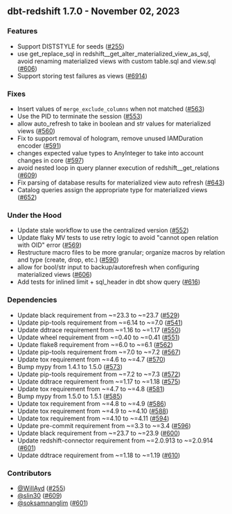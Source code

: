 ## dbt-redshift 1.7.0 - November 02, 2023

### Features

- Support DISTSTYLE for seeds ([#255](https://github.com/dbt-labs/dbt-redshift/issues/255))
- use get_replace_sql in redshift__get_alter_materialized_view_as_sql, avoid renaming materialized views with custom table.sql and view.sql ([#606](https://github.com/dbt-labs/dbt-redshift/issues/606))
- Support storing test failures as views ([#6914](https://github.com/dbt-labs/dbt-redshift/issues/6914))

### Fixes

- Insert values of `merge_exclude_columns` when not matched ([#563](https://github.com/dbt-labs/dbt-redshift/issues/563))
- Use the PID to terminate the session ([#553](https://github.com/dbt-labs/dbt-redshift/issues/553))
- allow auto_refresh to take in boolean and str values for materialized views ([#560](https://github.com/dbt-labs/dbt-redshift/issues/560))
- Fix to support removal of hologram, remove unused IAMDuration encoder ([#591](https://github.com/dbt-labs/dbt-redshift/issues/591))
- changes expected value types to AnyInteger to take into account changes in core ([#597](https://github.com/dbt-labs/dbt-redshift/issues/597))
- avoid nested loop in query planner execution of redshift__get_relations ([#609](https://github.com/dbt-labs/dbt-redshift/issues/609))
- Fix parsing of database results for materialized view auto refresh ([#643](https://github.com/dbt-labs/dbt-redshift/issues/643))
- Catalog queries assign the appropriate type for materialized views ([#652](https://github.com/dbt-labs/dbt-redshift/issues/652))

### Under the Hood

- Update stale workflow to use the centralized version ([#552](https://github.com/dbt-labs/dbt-redshift/issues/552))
- Update flaky MV tests to use retry logic to avoid "cannot open relation with OID" error ([#569](https://github.com/dbt-labs/dbt-redshift/issues/569))
- Restructure macro files to be more granular; organize macros by relation and type (create, drop, etc.) ([#590](https://github.com/dbt-labs/dbt-redshift/issues/590))
- allow for bool/str input to backup/autorefresh when configuring materialized views ([#606](https://github.com/dbt-labs/dbt-redshift/issues/606))
- Add tests for inlined limit + sql_header in dbt show query ([#616](https://github.com/dbt-labs/dbt-redshift/issues/616))

### Dependencies

- Update black requirement from ~=23.3 to ~=23.7 ([#529](https://github.com/dbt-labs/dbt-redshift/pull/529))
- Update pip-tools requirement from ~=6.14 to ~=7.0 ([#541](https://github.com/dbt-labs/dbt-redshift/pull/541))
- Update ddtrace requirement from ~=1.16 to ~=1.17 ([#550](https://github.com/dbt-labs/dbt-redshift/pull/550))
- Update wheel requirement from ~=0.40 to ~=0.41 ([#551](https://github.com/dbt-labs/dbt-redshift/pull/551))
- Update flake8 requirement from ~=6.0 to ~=6.1 ([#562](https://github.com/dbt-labs/dbt-redshift/pull/562))
- Update pip-tools requirement from ~=7.0 to ~=7.2 ([#567](https://github.com/dbt-labs/dbt-redshift/pull/567))
- Update tox requirement from ~=4.6 to ~=4.7 ([#570](https://github.com/dbt-labs/dbt-redshift/pull/570))
- Bump mypy from 1.4.1 to 1.5.0 ([#573](https://github.com/dbt-labs/dbt-redshift/pull/573))
- Update pip-tools requirement from ~=7.2 to ~=7.3 ([#572](https://github.com/dbt-labs/dbt-redshift/pull/572))
- Update ddtrace requirement from ~=1.17 to ~=1.18 ([#575](https://github.com/dbt-labs/dbt-redshift/pull/575))
- Update tox requirement from ~=4.7 to ~=4.8 ([#581](https://github.com/dbt-labs/dbt-redshift/pull/581))
- Bump mypy from 1.5.0 to 1.5.1 ([#585](https://github.com/dbt-labs/dbt-redshift/pull/585))
- Update tox requirement from ~=4.8 to ~=4.9 ([#586](https://github.com/dbt-labs/dbt-redshift/pull/586))
- Update tox requirement from ~=4.9 to ~=4.10 ([#588](https://github.com/dbt-labs/dbt-redshift/pull/588))
- Update tox requirement from ~=4.10 to ~=4.11 ([#594](https://github.com/dbt-labs/dbt-redshift/pull/594))
- Update pre-commit requirement from ~=3.3 to ~=3.4 ([#596](https://github.com/dbt-labs/dbt-redshift/pull/596))
- Update black requirement from ~=23.7 to ~=23.9 ([#600](https://github.com/dbt-labs/dbt-redshift/pull/600))
- Update redshift-connector requirement from ~=2.0.913 to ~=2.0.914 ([#601](https://github.com/dbt-labs/dbt-redshift/pull/601))
- Update ddtrace requirement from ~=1.18 to ~=1.19 ([#610](https://github.com/dbt-labs/dbt-redshift/pull/610))

### Contributors
- [@WillAyd](https://github.com/WillAyd) ([#255](https://github.com/dbt-labs/dbt-redshift/issues/255))
- [@slin30](https://github.com/slin30) ([#609](https://github.com/dbt-labs/dbt-redshift/issues/609))
- [@soksamnanglim](https://github.com/soksamnanglim) ([#601](https://github.com/dbt-labs/dbt-redshift/pull/601))
